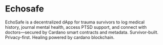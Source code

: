 # Echosafe
EchoSafe is a decentralized dApp for trauma survivors to log medical history, journal mental health, access PTSD support, and connect with doctors—secured by Cardano smart contracts and metadata. Survivor-built. Privacy-first. Healing powered by cardano blockchain. 
